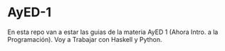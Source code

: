 # AyED-1
En esta repo van a estar las guias de la materia AyED 1 (Ahora Intro. a la Programación).
Voy a Trabajar con Haskell y Python.
